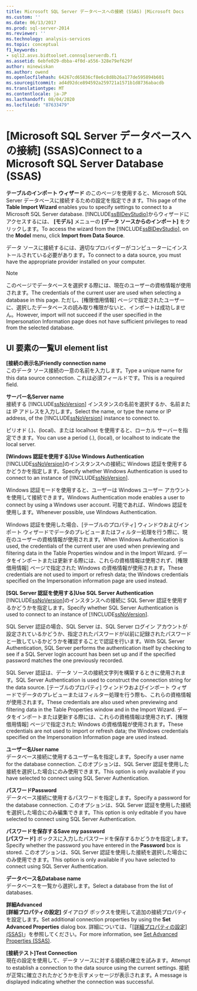 ```yaml
---
title: Microsoft SQL Server データベースへの接続 (SSAS) |Microsoft Docs
ms.custom: ''
ms.date: 06/13/2017
ms.prod: sql-server-2014
ms.reviewer: ''
ms.technology: analysis-services
ms.topic: conceptual
f1_keywords:
- sql12.asvs.bidtoolset.connsqlserverdb.f1
ms.assetid: 6ebfe029-dbba-4f0d-a556-328e79ef629f
author: minewiskan
ms.author: owend
ms.openlocfilehash: 64267cd65836cf8e6c8d8b26a177de595894b601
ms.sourcegitcommit: ad4d92dce894592a259721a1571b1d8736abacdb
ms.translationtype: MT
ms.contentlocale: ja-JP
ms.lasthandoff: 08/04/2020
ms.locfileid: "87633479"
---
```

# <a name="connect-to-a-microsoft-sql-server-database-ssas"></a><span data-ttu-id="b8a8b-102">[Microsoft SQL Server データベースへの接続] (SSAS)</span><span class="sxs-lookup"><span data-stu-id="b8a8b-102">Connect to a Microsoft SQL Server Database (SSAS)</span></span>
  <span data-ttu-id="b8a8b-103">**テーブルのインポート ウィザード** のこのページを使用すると、Microsoft SQL Server データベースに接続するための設定を指定できます。</span><span class="sxs-lookup"><span data-stu-id="b8a8b-103">This page of the **Table Import Wizard** enables you to specify settings to connect to a Microsoft SQL Server database.</span></span> <span data-ttu-id="b8a8b-104">[!INCLUDE[ssBIDevStudio](../includes/ssbidevstudio-md.md)]からウィザードにアクセスするには、 **[モデル]** メニューの **[データ ソースからのインポート]** をクリックします。</span><span class="sxs-lookup"><span data-stu-id="b8a8b-104">To access the wizard from the [!INCLUDE[ssBIDevStudio](../includes/ssbidevstudio-md.md)], on the **Model** menu, click **Import from Data Source**.</span></span>  
  
 <span data-ttu-id="b8a8b-105">データ ソースに接続するには、適切なプロバイダーがコンピューターにインストールされている必要があります。</span><span class="sxs-lookup"><span data-stu-id="b8a8b-105">To connect to a data source, you must have the appropriate provider installed on your computer.</span></span>  
  
> [!NOTE]  
>  <span data-ttu-id="b8a8b-106">このページでデータベースを選択する際には、現在のユーザーの資格情報が使用されます。</span><span class="sxs-lookup"><span data-stu-id="b8a8b-106">The credentials of the current user are used when selecting a database in this page.</span></span> <span data-ttu-id="b8a8b-107">ただし、[権限借用情報] ページで指定されたユーザーに、選択したデータベースの読み取り権限がないと、インポートは成功しません。</span><span class="sxs-lookup"><span data-stu-id="b8a8b-107">However, import will not succeed if the user specified in the Impersonation Information page does not have sufficient privileges to read from the selected database.</span></span>  
  
## <a name="ui-element-list"></a><span data-ttu-id="b8a8b-108">UI 要素の一覧</span><span class="sxs-lookup"><span data-stu-id="b8a8b-108">UI element list</span></span>  
 <span data-ttu-id="b8a8b-109">**[接続の表示名]**</span><span class="sxs-lookup"><span data-stu-id="b8a8b-109">**Friendly connection name**</span></span>  
 <span data-ttu-id="b8a8b-110">このデータ ソース接続の一意の名前を入力します。</span><span class="sxs-lookup"><span data-stu-id="b8a8b-110">Type a unique name for this data source connection.</span></span> <span data-ttu-id="b8a8b-111">これは必須フィールドです。</span><span class="sxs-lookup"><span data-stu-id="b8a8b-111">This is a required field.</span></span>  
  
 <span data-ttu-id="b8a8b-112">**サーバー名**</span><span class="sxs-lookup"><span data-stu-id="b8a8b-112">**Server name**</span></span>  
 <span data-ttu-id="b8a8b-113">接続する [!INCLUDE[ssNoVersion](../includes/ssnoversion-md.md)] インスタンスの名前を選択するか、名前または IP アドレスを入力します。</span><span class="sxs-lookup"><span data-stu-id="b8a8b-113">Select the name, or type the name or IP address, of the [!INCLUDE[ssNoVersion](../includes/ssnoversion-md.md)] instance to connect to.</span></span>  
  
 <span data-ttu-id="b8a8b-114">ピリオド (.)、(local)、または localhost を使用すると、ローカル サーバーを指定できます。</span><span class="sxs-lookup"><span data-stu-id="b8a8b-114">You can use a period (.), (local), or localhost to indicate the local server.</span></span>  
  
 <span data-ttu-id="b8a8b-115">**[Windows 認証を使用する]**</span><span class="sxs-lookup"><span data-stu-id="b8a8b-115">**Use Windows Authentication**</span></span>  
 <span data-ttu-id="b8a8b-116">[!INCLUDE[ssNoVersion](../includes/ssnoversion-md.md)]のインスタンスへの接続に Windows 認証を使用するかどうかを指定します。</span><span class="sxs-lookup"><span data-stu-id="b8a8b-116">Specify whether Windows Authentication is used to connect to an instance of [!INCLUDE[ssNoVersion](../includes/ssnoversion-md.md)].</span></span>  
  
 <span data-ttu-id="b8a8b-117">Windows 認証モードを使用すると、ユーザーは Windows ユーザー アカウントを使用して接続できます。</span><span class="sxs-lookup"><span data-stu-id="b8a8b-117">Windows Authentication mode enables a user to connect by using a Windows user account.</span></span> <span data-ttu-id="b8a8b-118">可能であれば、Windows 認証を使用します。</span><span class="sxs-lookup"><span data-stu-id="b8a8b-118">Whenever possible, use Windows Authentication.</span></span>  
  
 <span data-ttu-id="b8a8b-119">Windows 認証を使用した場合、[テーブルのプロパティ] ウィンドウおよびインポート ウィザードでデータのプレビューまたはフィルター処理を行う際に、現在のユーザーの資格情報が使用されます。</span><span class="sxs-lookup"><span data-stu-id="b8a8b-119">When Windows Authentication is used, the credentials of the current user are used when previewing and filtering data in the Table Properties window and in the Import Wizard.</span></span> <span data-ttu-id="b8a8b-120">データをインポートまたは更新する際には、これらの資格情報は使用されず、[権限借用情報] ページで指定された Windows の資格情報が使用されます。</span><span class="sxs-lookup"><span data-stu-id="b8a8b-120">These credentials are not used to import or refresh data; the Windows credentials specified on the Impersonation information page are used instead.</span></span>  
  
 <span data-ttu-id="b8a8b-121">**[SQL Server 認証を使用する]**</span><span class="sxs-lookup"><span data-stu-id="b8a8b-121">**Use SQL Server Authentication**</span></span>  
 <span data-ttu-id="b8a8b-122">[!INCLUDE[ssNoVersion](../includes/ssnoversion-md.md)]のインスタンスへの接続に SQL Server 認証を使用するかどうかを指定します。</span><span class="sxs-lookup"><span data-stu-id="b8a8b-122">Specify whether SQL Server Authentication is used to connect to an instance of [!INCLUDE[ssNoVersion](../includes/ssnoversion-md.md)].</span></span>  
  
 <span data-ttu-id="b8a8b-123">SQL Server 認証の場合、SQL Server は、SQL Server ログイン アカウントが設定されているかどうか、指定されたパスワードが以前に記録されたパスワードと一致しているかどうかを確認することで認証を行います。</span><span class="sxs-lookup"><span data-stu-id="b8a8b-123">With SQL Server Authentication, SQL Server performs the authentication itself by checking to see if a SQL Server login account has been set up and if the specified password matches the one previously recorded.</span></span>  
  
 <span data-ttu-id="b8a8b-124">SQL Server 認証は、データ ソースの接続文字列を構築するときに使用されます。</span><span class="sxs-lookup"><span data-stu-id="b8a8b-124">SQL Server Authentication is used to construct the connection string for the data source.</span></span> <span data-ttu-id="b8a8b-125">[テーブルのプロパティ] ウィンドウおよびインポート ウィザードでデータのプレビューまたはフィルター処理を行う際も、これらの資格情報が使用されます。</span><span class="sxs-lookup"><span data-stu-id="b8a8b-125">These credentials are also used when previewing and filtering data in the Table Properties window and in the Import Wizard.</span></span> <span data-ttu-id="b8a8b-126">データをインポートまたは更新する際には、これらの資格情報は使用されず、[権限借用情報] ページで指定された Windows の資格情報が使用されます。</span><span class="sxs-lookup"><span data-stu-id="b8a8b-126">These credentials are not used to import or refresh data; the Windows credentials specified on the Impersonation Information page are used instead.</span></span>  
  
 <span data-ttu-id="b8a8b-127">**ユーザー名**</span><span class="sxs-lookup"><span data-stu-id="b8a8b-127">**User name**</span></span>  
 <span data-ttu-id="b8a8b-128">データベース接続に使用するユーザー名を指定します。</span><span class="sxs-lookup"><span data-stu-id="b8a8b-128">Specify a user name for the database connection.</span></span> <span data-ttu-id="b8a8b-129">このオプションは、SQL Server 認証を使用した接続を選択した場合にのみ使用できます。</span><span class="sxs-lookup"><span data-stu-id="b8a8b-129">This option is only available if you have selected to connect using SQL Server Authentication.</span></span>  
  
 <span data-ttu-id="b8a8b-130">**パスワード**</span><span class="sxs-lookup"><span data-stu-id="b8a8b-130">**Password**</span></span>  
 <span data-ttu-id="b8a8b-131">データベース接続に使用するパスワードを指定します。</span><span class="sxs-lookup"><span data-stu-id="b8a8b-131">Specify a password for the database connection.</span></span> <span data-ttu-id="b8a8b-132">このオプションは、SQL Server 認証を使用した接続を選択した場合にのみ編集できます。</span><span class="sxs-lookup"><span data-stu-id="b8a8b-132">This option is only editable if you have selected to connect using SQL Server Authentication.</span></span>  
  
 <span data-ttu-id="b8a8b-133">**パスワードを保存する**</span><span class="sxs-lookup"><span data-stu-id="b8a8b-133">**Save my password**</span></span>  
 <span data-ttu-id="b8a8b-134">**[パスワード]** ボックスに入力したパスワードを保存するかどうかを指定します。</span><span class="sxs-lookup"><span data-stu-id="b8a8b-134">Specify whether the password you have entered in the **Password** box is stored.</span></span> <span data-ttu-id="b8a8b-135">このオプションは、SQL Server 認証を使用した接続を選択した場合にのみ使用できます。</span><span class="sxs-lookup"><span data-stu-id="b8a8b-135">This option is only available if you have selected to connect using SQL Server Authentication.</span></span>  
  
 <span data-ttu-id="b8a8b-136">**データベース名**</span><span class="sxs-lookup"><span data-stu-id="b8a8b-136">**Database name**</span></span>  
 <span data-ttu-id="b8a8b-137">データベースを一覧から選択します。</span><span class="sxs-lookup"><span data-stu-id="b8a8b-137">Select a database from the list of databases.</span></span>  
  
 <span data-ttu-id="b8a8b-138">**詳細**</span><span class="sxs-lookup"><span data-stu-id="b8a8b-138">**Advanced**</span></span>  
 <span data-ttu-id="b8a8b-139">**[詳細プロパティの設定]** ダイアログ ボックスを使用して追加の接続プロパティを設定します。</span><span class="sxs-lookup"><span data-stu-id="b8a8b-139">Set additional connection properties by using the **Set Advanced Properties** dialog box.</span></span> <span data-ttu-id="b8a8b-140">詳細については、「[[詳細プロパティの設定] (SSAS)](set-advanced-properties-ssas.md)」を参照してください。</span><span class="sxs-lookup"><span data-stu-id="b8a8b-140">For more information, see [Set Advanced Properties &#40;SSAS&#41;](set-advanced-properties-ssas.md).</span></span>  
  
 <span data-ttu-id="b8a8b-141">**[接続テスト]**</span><span class="sxs-lookup"><span data-stu-id="b8a8b-141">**Test Connection**</span></span>  
 <span data-ttu-id="b8a8b-142">現在の設定を使用して、データ ソースに対する接続の確立を試みます。</span><span class="sxs-lookup"><span data-stu-id="b8a8b-142">Attempt to establish a connection to the data source using the current settings.</span></span> <span data-ttu-id="b8a8b-143">接続が正常に確立されたかどうかを示すメッセージが表示されます。</span><span class="sxs-lookup"><span data-stu-id="b8a8b-143">A message is displayed indicating whether the connection was successful.</span></span>  
  
  
